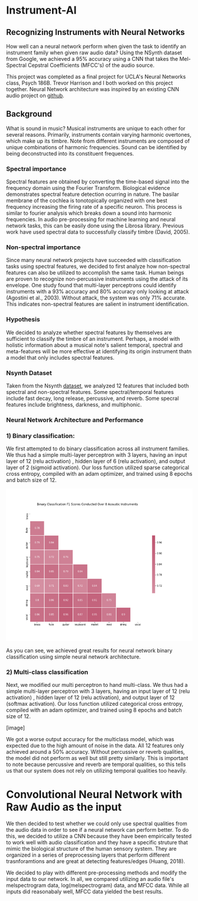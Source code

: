 # Instrument-AI

## Recognizing Instruments with Neural Networks
How well can a neural network perform when given the task to identify an instrument family when given raw audio data?  Using the NSynth dataset from Google, we achieved a 95% accuracy using a CNN that takes the Mel-Spectral Cepstral Coefficients (MFCC's) of the audio source. 

This project was completed as a final project for UCLA's Neural Networks class, Psych 186B. Trevor Harrison and I both worked on this project together. Neural Network architecture was inspired by an existing CNN audio project on [github](https://github.com/mikesmales).

## Background

What is sound in music? Musical instruments are unique to each other for several reasons. Primarily, instruments contain varying harmonic overtones, which make up its timbre. Note from different instruments are composed of unique combinations of harmonic frequencies. Sound can be identified by being deconstructed into its constituent frequences.

### Spectral importance

Spectral features are obtained by converting the time-based signal into the frequency domain using the Fourier Transform. Biological evidence demonstrates spectral feature detection ocurring in nature. The basilar membrane of the cochlea is tonotopically organized with one best frequency increasing the firing rate of a specific neuron. This process is similar to fourier analysis which breaks down a sound into harmonic frequencies. In audio pre-processing for machine learning and neural network tasks, this can be easily done using the Librosa library. Previous work have used spectral data to successfully classify timbre (David, 2005).

### Non-spectral importance

Since many neural network projects have succeeded with classification tasks using spectral features, we decided to first analyze how non-spectral features can also be utilized to accomplish the same task. Human beings are proven to recognize non-percussive instruments using the attack of its envelope. One study found that multi-layer perceptrons could identify instruments with a 93% accuracy and 80% accuracy only looking at attack (Agostini et al., 2003). Without attack, the system was only 71% accurate. This indicates non-spectral features are salient in instrument identification.

### Hypothesis
We decided to analyze whether spectral features by themselves are sufficient to classify the timbre of an instrument. Perhaps, a model with holistic information about a musical note's salient temporal, spectral and meta-features will be more effective at identifying its origin instrument thatn a model that only includes spectral features. 

### Nsynth Dataset
Taken from the Nsynth [dataset](https://magenta.tensorflow.org/datasets/nsynth "NSyth dataset"), we analyzed 12 features that included both spectral and non-spectral features. Some spectral/temporal features include fast decay, long release, percussive, and reverb. Some specral features include brightness, darkness, and multiphonic.

### Neural Network Architecture and Performance

### 1) Binary classification: 

We first attempted to do binary classification across all instrument families. We thus had a simple multi-layer perceptron with 3 layers, having an input layer of 12 (relu activation) , hidden layer of 6 (relu activation), and output layer of 2 (sigmoid activation). Our loss function utilized sparse categorical cross entropy, compiled with an adam optimizer, and trained using 8 epochs and batch size of 12.

![binary](https://github.com/eglouberman/Instrument-AI/blob/master/Images/Binary_classification2.png)

As you can see, we achieved great results for neural network binary classification using simple neural network architecture.

### 2) Multi-class classification

Next, we modified our multi perceptron to hand multi-class. We thus had a simple multi-layer perceptron with 3 layers, having an input layer of 12 (relu activation) , hidden layer of 12 (relu activation), and output layer of 12 (softmax activation). Our loss function utilized categorical cross entropy, compiled with an adam optimizer, and trained using 8 epochs and batch size of 12.

[image]


We got a worse output accuracy for the multiclass model, which was expected due to the high amount of noise in the data. All 12 features only achieved around a 50% accuracy. Without percussive or reverb qualities, the model did not perform as well but still pretty similarly. This is important to note because percussive and reverb are temporal qualities, so this tells us that our system does not rely on utilizing temporal qualities too heavily.

# Convolutional Neural Network with Raw Audio as the input

We then decided to test whether we could only use spectral qualities from the audio data in order to see if a neural network can perform better. To do this, we decided to utilize a CNN because they have been empirically tested to work well with audio classification and they have a specific struture that mimic the biological structure of the human sensory system. They are organized in a series of preprocessing layers that perform different trasnforamtions and are great at detecting features/edges (Huang, 2018). 

We decided to play with different pre-processing methods and modify the input data to our network. In all, we compared utilizing an audio file's melspectrogram data, log(melspectrogram) data, and MFCC data. While all inputs did reasonabaly well, MFCC data yielded the best results.













